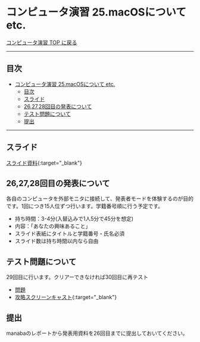 # コンピュータ演習 25.macOSについて etc.

[コンピュータ演習 TOP に戻る](./index.md)


---

## 目次

- [コンピュータ演習 25.macOSについて etc.](#コンピュータ演習-25macosについて-etc)
  - [目次](#目次)
  - [スライド](#スライド)
  - [26,27,28回目の発表について](#262728回目の発表について)
  - [テスト問題について](#テスト問題について)
  - [提出](#提出)


---

## スライド

[スライド資料](./cp_25slide.pdf){:target="_blank"}

## 26,27,28回目の発表について
各自のコンピュータを外部モニタに接続して、発表者モードを体験するのが目的です。1回につき15人位ずつ行います。学籍番号順に行う予定です。

- 持ち時間：3-4分(入替込みで1人5分で45分を想定)
- 内容：「あなたの興味あること」
- スライド表紙にタイトルと学籍番号・氏名必須
- スライド数は持ち時間以内なら自由


## テスト問題について
29回目に行います。クリアーできなければ30回目に再テスト

- [問題](./file/test2022.pdf)
- [攻略スクリーンキャスト](https://www.youtube.com/watch?v=d5YuKClpnB4){:target="_blank"}

## 提出
manabaのレポートから発表用資料を26回目までに提出しておいてください。
